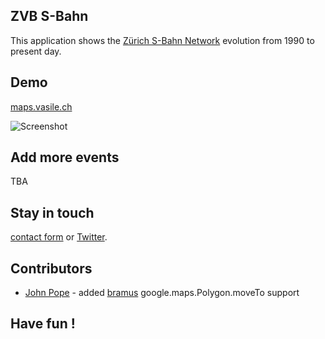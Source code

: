 ## ZVB S-Bahn
This application shows the [Zürich S-Bahn Network](http://www.zvv.ch/en/routes-and-zones/zvv-network-plan.html) evolution from 1990 to present day. 

## Demo
[maps.vasile.ch](http://maps.vasile.ch/zvv-sbahn/)

![Screenshot](https://api.monosnap.com/image/download?id=6YsUkm2Mt0RNIpcwd8FzgknvL5YKtS)

## Add more events

TBA

## Stay in touch

[contact form](https://docs.google.com/forms/d/1ZWCqfF8OvRBlMPHMc5FbL6T3zYhQ-p18B8IIwMt1sRs/) or [Twitter](twitter.com/vasile23).

## Contributors

* [John Pope](https://github.com/llamapope) - added [bramus](https://github.com/bramus/google-maps-polygon-moveto) google.maps.Polygon.moveTo support

## Have fun !